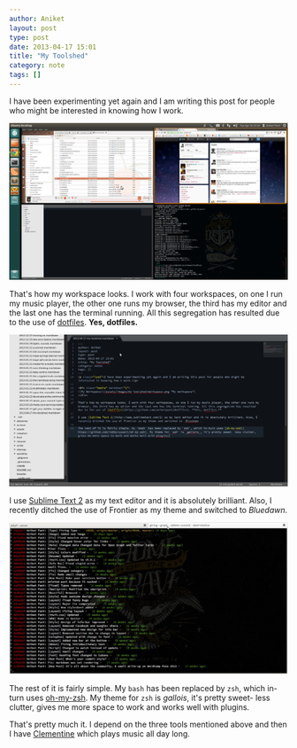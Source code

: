 ```yaml
---
author: Aniket
layout: post
type: post
date: 2013-04-17 15:01
title: "My Toolshed"
category: note
tags: []
---
```


I have been experimenting yet again and I am writing this post for people who might be interested in knowing how I work.


<div class="media">
  <img src="/images/my-toolshed/workspace.jpg" title="My workspace" alt="My workspace" />
</div>

That's how my workspace looks. I work with four workspaces, on one I run my music player, the other one runs my browser, the third has my editor and the last one has the terminal running. All this segregation has resulted due to the use of [dotfiles](https://github.com/aniketpant/dotfiles). **Yes, dotfiles.**

<div class="media">
  <img src="/images/my-toolshed/editor.jpg" title="The editor" alt="The editor" />
</div>

I use [Sublime Text 2](http://www.sublimetext.com/2) as my text editor and it is absolutely brilliant. Also, I recently ditched the use of Frontier as my theme and switched to _Bluedawn_.

<div class="media" markdown="1">
  <img src="/images/my-toolshed/terminal.jpg" title="Terminal" alt="Terminal" />
</div>

The rest of it is fairly simple. My `bash` has been replaced by `zsh`, which in-turn uses [oh-my-zsh](https://github.com/robbyrussell/oh-my-zsh). My theme for `zsh` is _gallois_, it's pretty sweet- less clutter, gives me more space to work and works well with plugins.

That's pretty much it. I depend on the three tools mentioned above and then I have [Clementine](http://www.clementine-player.org/) which plays music all day long.
